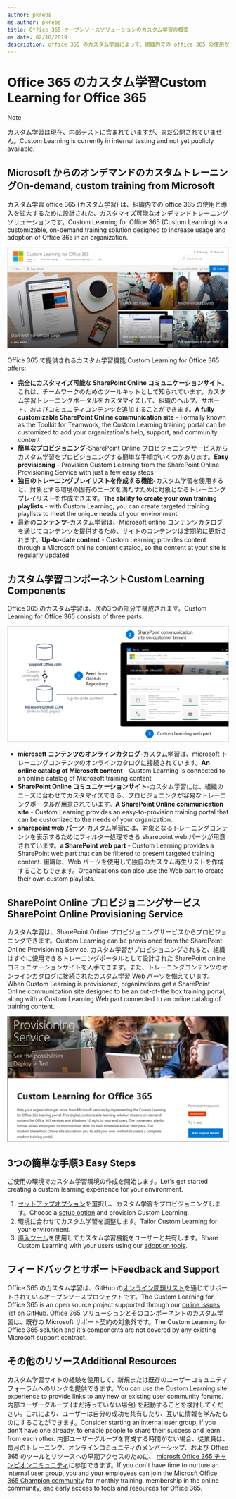 ```yaml
---
author: pkrebs
ms.author: pkrebs
title: Office 365 オープンソースソリューションのカスタム学習の概要
ms.date: 02/10/2019
description: office 365 のカスタム学習によって、組織内での office 365 の使用が促進されるしくみについて説明します。 このソリューションには、カスタム sharepoint online web パーツと、Office 365 テナントに簡単にプロビジョニングできる最新の sharepoint online コミュニケーショントレーニングサイトが含まれています。
---
```


# <a name="custom-learning-for-office-365"></a><span data-ttu-id="eb972-104">Office 365 のカスタム学習</span><span class="sxs-lookup"><span data-stu-id="eb972-104">Custom Learning for Office 365</span></span>

> [!NOTE]
> <span data-ttu-id="eb972-105">カスタム学習は現在、内部テストに含まれていますが、まだ公開されていません。</span><span class="sxs-lookup"><span data-stu-id="eb972-105">Custom Learning is currently in internal testing and not yet publicly available.</span></span> 

## <a name="on-demand-custom-training-from-microsoft"></a><span data-ttu-id="eb972-106">Microsoft からのオンデマンドのカスタムトレーニング</span><span class="sxs-lookup"><span data-stu-id="eb972-106">On-demand, custom training from Microsoft</span></span>
<span data-ttu-id="eb972-107">カスタム学習 office 365 (カスタム学習) は、組織内での office 365 の使用と導入を拡大するために設計された、カスタマイズ可能なオンデマンドトレーニングソリューションです。</span><span class="sxs-lookup"><span data-stu-id="eb972-107">Custom Learning for Office 365 (Custom Learning) is a customizable, on-demand training solution designed to increase usage and adoption of Office 365 in an organization.</span></span> 

![cg-introducing](media/cg-introducing.png)

<span data-ttu-id="eb972-109">Office 365 で提供されるカスタム学習機能:</span><span class="sxs-lookup"><span data-stu-id="eb972-109">Custom Learning for Office 365 offers:</span></span>
- <span data-ttu-id="eb972-110">**完全にカスタマイズ可能な SharePoint Online コミュニケーションサイト**。これは、チームワークのためのツールキットとして知られています。カスタム学習トレーニングポータルをカスタマイズして、組織のヘルプ、サポート、およびコミュニティコンテンツを追加することができます。</span><span class="sxs-lookup"><span data-stu-id="eb972-110">**A fully customizable SharePoint Online communication site** - Formally known as the Toolkit for Teamwork, the Custom Learning training portal can be customized to add your organization's help, support, and community content</span></span>
- <span data-ttu-id="eb972-111">**簡単なプロビジョニング**-SharePoint Online プロビジョニングサービスからカスタム学習をプロビジョニングする簡単な手順がいくつかあります。</span><span class="sxs-lookup"><span data-stu-id="eb972-111">**Easy provisioning** - Provision Custom Learning from the SharePoint Online Provisioning Service with just a few easy steps</span></span>
- <span data-ttu-id="eb972-112">**独自のトレーニングプレイリストを作成する機能**-カスタム学習を使用すると、対象とする環境の固有のニーズを満たすために対象となるトレーニングプレイリストを作成できます。</span><span class="sxs-lookup"><span data-stu-id="eb972-112">**The ability to create your own training playlists** - with Custom Learning, you can create targeted training playlists to meet the unique needs of your environment</span></span>
- <span data-ttu-id="eb972-113">最新の**コンテンツ**-カスタム学習は、Microsoft online コンテンツカタログを通じてコンテンツを提供するため、サイトのコンテンツは定期的に更新されます。</span><span class="sxs-lookup"><span data-stu-id="eb972-113">**Up-to-date content** - Custom Learning provides content through a Microsoft online content catalog, so the content at your site is regularly updated</span></span>

## <a name="custom-learning-components"></a><span data-ttu-id="eb972-114">カスタム学習コンポーネント</span><span class="sxs-lookup"><span data-stu-id="eb972-114">Custom Learning Components</span></span>
<span data-ttu-id="eb972-115">Office 365 のカスタム学習は、次の3つの部分で構成されます。</span><span class="sxs-lookup"><span data-stu-id="eb972-115">Custom Learning for Office 365 consists of three parts:</span></span> 

![cg-howitworks](media/cg-howitworks.png)

- <span data-ttu-id="eb972-117">**microsoft コンテンツのオンラインカタログ**-カスタム学習は、microsoft トレーニングコンテンツのオンラインカタログに接続されています。</span><span class="sxs-lookup"><span data-stu-id="eb972-117">**An online catalog of Microsoft content** - Custom Learning is connected to an online catalog of Microsoft training content</span></span>
- <span data-ttu-id="eb972-118">**SharePoint Online コミュニケーションサイト**-カスタム学習には、組織のニーズに合わせてカスタマイズできる、プロビジョニングが容易なトレーニングポータルが用意されています。</span><span class="sxs-lookup"><span data-stu-id="eb972-118">**A SharePoint Online communication site** - Custom Learning provides an easy-to-provision training portal that can be customized to the needs of your organization.</span></span>
- <span data-ttu-id="eb972-119">**sharepoint web パーツ**-カスタム学習には、対象となるトレーニングコンテンツを表示するためにフィルター処理できる sharepoint web パーツが用意されています。</span><span class="sxs-lookup"><span data-stu-id="eb972-119">**a SharePoint web part** - Custom Learning provides a SharePoint web part that can be filtered to present targeted training content.</span></span> <span data-ttu-id="eb972-120">組織は、Web パーツを使用して独自のカスタム再生リストを作成することもできます。</span><span class="sxs-lookup"><span data-stu-id="eb972-120">Organizations can also use the Web part to create their own custom playlists.</span></span>

## <a name="sharepoint-online-provisioning-service"></a><span data-ttu-id="eb972-121">SharePoint Online プロビジョニングサービス</span><span class="sxs-lookup"><span data-stu-id="eb972-121">SharePoint Online Provisioning Service</span></span> 
<span data-ttu-id="eb972-122">カスタム学習は、SharePoint Online プロビジョニングサービスからプロビジョニングできます。</span><span class="sxs-lookup"><span data-stu-id="eb972-122">Custom Learning can be provisioned from the SharePoint Online Provisioning Service.</span></span> <span data-ttu-id="eb972-123">カスタム学習がプロビジョニングされると、組織はすぐに使用できるトレーニングポータルとして設計された SharePoint online コミュニケーションサイトを入手できます。また、トレーニングコンテンツのオンラインカタログに接続されたカスタム学習 Web パーツを備えています。</span><span class="sxs-lookup"><span data-stu-id="eb972-123">When Custom Learning is provisioned, organizations get a SharePoint Online communication site designed to be an out-of-the box training portal, along with a Custom Learning Web part connected to an online catalog of training content.</span></span> 

![cg-provision](media/cg-provision.png)

## <a name="3-easy-steps"></a><span data-ttu-id="eb972-125">3つの簡単な手順</span><span class="sxs-lookup"><span data-stu-id="eb972-125">3 Easy Steps</span></span>
<span data-ttu-id="eb972-126">ご使用の環境でカスタム学習環境の作成を開始します。</span><span class="sxs-lookup"><span data-stu-id="eb972-126">Let's get started creating a custom learning experience for your environment.</span></span>
1. <span data-ttu-id="eb972-127">[セットアップオプション](custom_setupoptions.md)を選択し、カスタム学習をプロビジョニングします。</span><span class="sxs-lookup"><span data-stu-id="eb972-127">Choose a [setup option](custom_setupoptions.md) and provision Custom Learning.</span></span>  
2. <span data-ttu-id="eb972-128">環境に合わせてカスタム学習を調整します。</span><span class="sxs-lookup"><span data-stu-id="eb972-128">Tailor Custom Learning for your environment.</span></span>
3. <span data-ttu-id="eb972-129">[導入ツール](driveadoption.md)を使用してカスタム学習機能をユーザーと共有します。</span><span class="sxs-lookup"><span data-stu-id="eb972-129">Share Custom Learning with your users using our [adoption tools](driveadoption.md).</span></span>

## <a name="feedback-and-support"></a><span data-ttu-id="eb972-130">フィードバックとサポート</span><span class="sxs-lookup"><span data-stu-id="eb972-130">Feedback and Support</span></span>

<span data-ttu-id="eb972-131">Office 365 のカスタム学習は、GitHub の[オンライン問題リスト](https://aka.ms/CustomLearningHelp)を通じてサポートされているオープンソースプロジェクトです。</span><span class="sxs-lookup"><span data-stu-id="eb972-131">The Custom Learning for Office 365 is an open source project supported through our [online issues list](https://aka.ms/CustomLearningHelp) on GitHub.</span></span> <span data-ttu-id="eb972-132">Office 365 ソリューションとそのコンポーネントのカスタム学習は、既存の Microsoft サポート契約の対象外です。</span><span class="sxs-lookup"><span data-stu-id="eb972-132">The Custom Learning for Office 365 solution and it's components are not covered by any existing Microsoft support contract.</span></span>  

## <a name="additional-resources"></a><span data-ttu-id="eb972-133">その他のリソース</span><span class="sxs-lookup"><span data-stu-id="eb972-133">Additional Resources</span></span>
<span data-ttu-id="eb972-134">カスタム学習サイトの経験を使用して、新規または既存のユーザーコミュニティフォーラムへのリンクを提供できます。</span><span class="sxs-lookup"><span data-stu-id="eb972-134">You can use the Custom Learning site experience to provide links to any new or existing user community forums.</span></span> <span data-ttu-id="eb972-135">内部ユーザーグループ (まだ持っていない場合) を起動することを検討してください。これにより、ユーザーは自分の成功を共有したり、互いに情報を学んだものにすることができます。</span><span class="sxs-lookup"><span data-stu-id="eb972-135">Consider starting an internal user group, if you don't have one already, to enable people to share their success and learn from each other.</span></span>  <span data-ttu-id="eb972-136">内部ユーザーグループを育成する時間がない場合、従業員は、毎月のトレーニング、オンラインコミュニティのメンバーシップ、および Office 365 のツールとリソースへの早期アクセスのために、 [microsft Office 365 チャンピオンコミュニティ](https://aka.ms/O365Champions)に参加できます。</span><span class="sxs-lookup"><span data-stu-id="eb972-136">If you don't have time to nurture an internal user group, you and your employees can join the [Microsft Office 365 Champion community](https://aka.ms/O365Champions) for monthly training, membership in the online community, and early access to tools and resources for Office 365.</span></span>